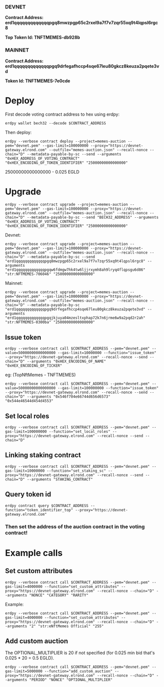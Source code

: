 ### DEVNET
**Contract Address: erd1qqqqqqqqqqqqqpgq8mwzpgp65c2rxel9a7f7v7zqr55xq9t4lqpsl6rgc8**

**Top Token Id: TNFTMEMES-db928b**

### MAINNET
**Contract Address: erd1qqqqqqqqqqqqqpgq9drfegafhccp4sqe67leu80gkcz8keuza2pqete3vd**

**Token Id: TNFTMEMES-7e0cde**

# Deploy

First decode voting contract address to hex using erdpy:

`erdpy wallet bech32 --decode $CONTRACT_ADDRESS`

Then deploy:

`erdpy --verbose contract deploy --project=memes-auction --pem="devnet.pem" --gas-limit=100000000 --proxy="https://devnet-gateway.elrond.com" --outfile="memes-auction.json" --recall-nonce --chain="D" --metadata-payable-by-sc --send --arguments "0xHEX_ADDRESS_OF_VOTING_CONTRACT" "0xHEX_ENCODING_OF_TOKEN_IDENTIFIER" "25000000000000000"`

25000000000000000 - 0.025 EGLD

# Upgrade

`erdpy --verbose contract upgrade --project=memes-auction --pem="devnet.pem" --gas-limit=100000000 --proxy="https://devnet-gateway.elrond.com" --outfile="memes-auction.json" --recall-nonce --chain="D" --metadata-payable-by-sc --send "BECH32_ADDRESS" --arguments "0xHEX_ADDRESS_OF_VOTING_CONTRACT" "0xHEX_ENCODING_OF_TOKEN_IDENTIFIER" "25000000000000000"`

Devnet:

`erdpy --verbose contract upgrade --project=memes-auction --pem="devnet.pem" --gas-limit=100000000 --proxy="https://devnet-gateway.elrond.com" --outfile="memes-auction.json" --recall-nonce --chain="D" --metadata-payable-by-sc --send "erd1qqqqqqqqqqqqqpgq8mwzpgp65c2rxel9a7f7v7zqr55xq9t4lqpsl6rgc8" --arguments "erd1qqqqqqqqqqqqqpgqw6fdmgw7hk4tw6ljjrxymh8ah9lryq4flqpsgu6d86" "str:NFTMEMES-706046" "25000000000000000"`

Mainnet:

`erdpy --verbose contract upgrade --project=memes-auction --pem="devnet.pem" --gas-limit=100000000 --proxy="https://devnet-gateway.elrond.com" --outfile="memes-auction.json" --recall-nonce --chain="D" --metadata-payable-by-sc "erd1qqqqqqqqqqqqqpgq9drfegafhccp4sqe67leu80gkcz8keuza2pqete3vd" --arguments "erd1qqqqqqqqqqqqqpgqjkjuya04mzesltxphap72k7n6jrme6w9a2pqd2r2ah" "str:NFTMEMES-0300ba" "25000000000000000"`

## Issue token
`erdpy --verbose contract call $CONTRACT_ADDRESS --pem="devnet.pem" --value=50000000000000000 --gas-limit=10000000 --function="issue_token" --proxy="https://devnet-gateway.elrond.com" --recall-nonce --send --chain="D" --arguments "0xHEX_ENCODING_OF_NAME" "0xHEX_ENCODING_OF_TICKER"`

eg: (TopNftMemes - TNFTMEMES)

`erdpy --verbose contract call $CONTRACT_ADDRESS --pem="devnet.pem" --value=50000000000000000 --gas-limit=100000000 --function="issue_token" --proxy="https://devnet-gateway.elrond.com" --recall-nonce --send --chain="D" --arguments "0x546f704e66744d656d6573" "0x544e46544d454d4553"`

## Set local roles

`erdpy --verbose contract call $CONTRACT_ADDRESS --pem="devnet.pem" --gas-limit=100000000 --function="set_local_roles" --proxy="https://devnet-gateway.elrond.com" --recall-nonce --send --chain="D"`

## Linking staking contract
`erdpy --verbose contract call $CONTRACT_ADDRESS --pem="devnet.pem" --gas-limit=10000000 --function="set_staking_sc" --proxy="https://devnet-gateway.elrond.com" --recall-nonce --send --chain="D" --arguments "STAKING_CONTRACT"`

## Query token id
`erdpy contract query $CONTRACT_ADDRESS --function="token_identifier_top" --proxy="https://devnet-gateway.elrond.com"`

### Then set the address of the auction contract in the voting contract!

# Example calls

## Set custom attributes
`erdpy --verbose contract call $CONTRACT_ADDRESS --pem="devnet.pem" --gas-limit=4000000 --function="set_custom_attributes" --proxy="https://devnet-gateway.elrond.com" --recall-nonce --chain="D" --arguments "NONCE" "CATEGORY" "RARITY"`

Example:

`erdpy --verbose contract call $CONTRACT_ADDRESS --pem="devnet.pem" --gas-limit=4000000 --function="set_custom_attributes" --proxy="https://devnet-gateway.elrond.com" --recall-nonce --chain="D" --arguments "2" "str:eNftMemes Official" "255"`

## Add custom auction
The OPTIONAL_MULTIPLIER is 20 if not specified (for 0.025 min bid that's 0.025 * 20 = 0.5 EGLD).

`erdpy --verbose contract call $CONTRACT_ADDRESS --pem="devnet.pem" --gas-limit=5000000 --function="add_custom_auction" --proxy="https://devnet-gateway.elrond.com" --recall-nonce --chain="D" --arguments "PERIOD" "NONCE" "OPTIONAL_MULTIPLIER"`
